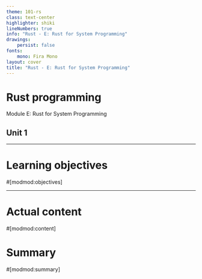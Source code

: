 ```yaml
---
theme: 101-rs
class: text-center
highlighter: shiki
lineNumbers: true
info: "Rust - E: Rust for System Programming"
drawings:
    persist: false
fonts:
    mono: Fira Mono
layout: cover
title: "Rust - E: Rust for System Programming"
---
```


# Rust programming

Module E: Rust for System Programming

## Unit 1

---
# Learning objectives

#[modmod:objectives]

---
# Actual content
#[modmod:content]

# Summary
#[modmod:summary]